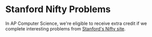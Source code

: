 # Stanford Nifty Problems
In AP Computer Science, we're eligible to receive extra credit if we complete interesting problems from [Stanford's Nifty site](http://nifty.stanford.edu). 